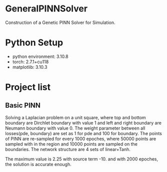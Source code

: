 # GeneralPINNSolver
Construction of a Genetic PINN Solver for Simulation.

# Python Setup
 - python environment: 3.10.8
 - torch: 2.7.1+cu118
 - matplotlib: 3.10.3

# Project list

## Basic PINN
Solving a Laplacian problem on a unit square, where top and bottom boundary are Dirchlet boundary with value 1 and left and right boundary are Neumann boundary with value 0. The weight parameter between all losses(pde, boundary) are set as 1 for pde and 100 for boundary. The points of PINN are re-sampled for every 1000 epoches, where 50000 points are sampled with in the region and 10000 points are sampled on the boundaries. The network structure are 4 sets of linear+Tanh.

The maximum value is 2.25 with source term -10. and with 2000 epoches, the solution is accurate enough.
